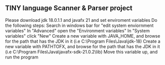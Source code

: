 ## TINY language Scanner & Parser project






Please download jdk 18.0.1.1 and javafx 21 and set enviroment variables
Do the following steps:
Search in windows bar for "edit system enviornment variables"
In "Advanced" open the "Environment variables"
In "System variables" click "New"
Create a new variable with JAVA_HOME, and browse for the path that has the JDK in it (i.e C:\Program Files\Java\jdk-18)
Create a new variable with PATHTOFX, and browse for the path that has the JDK in it (i.e C:\Program Files\Java\javafx-sdk-21.0.2\lib)
Move this variable up, and run the program

